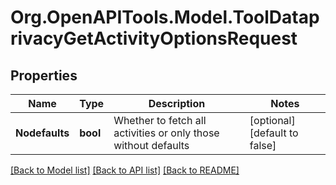# Org.OpenAPITools.Model.ToolDataprivacyGetActivityOptionsRequest

## Properties

Name | Type | Description | Notes
------------ | ------------- | ------------- | -------------
**Nodefaults** | **bool** | Whether to fetch all activities or only those without defaults | [optional] [default to false]

[[Back to Model list]](../README.md#documentation-for-models) [[Back to API list]](../README.md#documentation-for-api-endpoints) [[Back to README]](../README.md)

